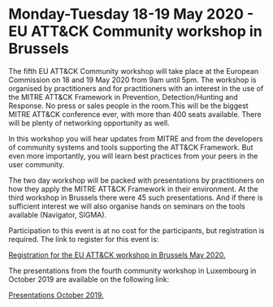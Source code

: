 # Monday-Tuesday 18-19 May 2020 - EU ATT&CK Community workshop in Brussels

The fifth EU ATT&CK Community workshop will take place at the European Commission on 18 and 19 May 2020 from 9am until 5pm. The workshop is organised by practitioners and for practitioners with an interest in the use of the MITRE ATT&CK Framework in Prevention, Detection/Hunting and Response. No press or sales people in the room.This will be the biggest MITRE ATT&CK conference ever, with more than 400 seats available. There will be plenty of networking opportunity as well. 

In this workshop you will hear updates from MITRE and from the developers of community systems and tools supporting the ATT&CK Framework. But even more importantly, you will learn best practices from your peers in the user community. 

The two day workshop will be packed with presentations by practitioners on how they apply the MITRE ATT&CK Framework in their environment. At the third workshop in Brussels there were 45 such presentations. And if there is sufficient interest we will also organise hands on seminars on the tools available (Navigator, SIGMA).

Participation to this event is at no cost for the participants, but registration is required. The link to register for this event is:

<a href="https://scic.ec.europa.eu/ew/register/dgscic/EU_ATT_CK_Community_Workshop_18_19_May_2020_Brussels/e/lk/g/12400/k/"> Registration for the EU ATT&CK workshop in Brussels May 2020.</a>

The presentations from the fourth community workshop in Luxembourg in October 2019 are available on the following link:

<a href="https://web.tresorit.com/l#7Q428PydYnkv-zpzWyWi0g"> Presentations October 2019.</a>
